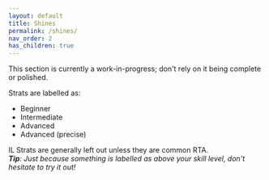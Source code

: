 ```yaml
---
layout: default
title: Shines
permalink: /shines/
nav_order: 2
has_children: true
---
```


This section is currently a work-in-progress; don't rely on it being complete or polished.

Strats are labelled as: 
- Beginner
- Intermediate
- Advanced
- Advanced (precise)  

IL Strats are generally left out unless they are common RTA.  
***Tip**: Just because something is labelled as above your skill level, don't hesitate to try it out!*
